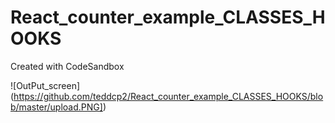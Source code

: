# React_counter_example_CLASSES_HOOKS
Created with CodeSandbox

![OutPut_screen] (https://github.com/teddcp2/React_counter_example_CLASSES_HOOKS/blob/master/upload.PNG])

